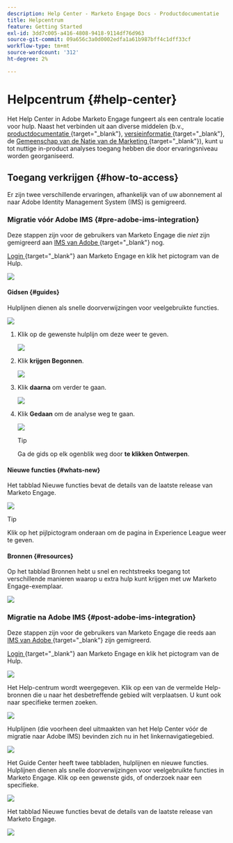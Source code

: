 ```yaml
---
description: Help Center - Marketo Engage Docs - Productdocumentatie
title: Helpcentrum
feature: Getting Started
exl-id: 3dd7c005-a416-4808-9418-9114df76d963
source-git-commit: 09a656c3a0d0002edfa1a61b987bff4c1dff33cf
workflow-type: tm+mt
source-wordcount: '312'
ht-degree: 2%

---
```


# Helpcentrum {#help-center}

Het Help Center in Adobe Marketo Engage fungeert als een centrale locatie voor hulp. Naast het verbinden uit aan diverse middelen (b.v., [ productdocumentatie ](/help/marketo/home.md){target="_blank"}, [ versieinformatie ](/help/marketo/release-notes/current.md){target="_blank"}, de [ Gemeenschap van de Natie van de Marketing ](https://nation.marketo.com/){target="_blank"}), kunt u tot nuttige in-product analyses toegang hebben die door ervaringsniveau worden georganiseerd.

## Toegang verkrijgen {#how-to-access}

Er zijn twee verschillende ervaringen, afhankelijk van of uw abonnement al naar Adobe Identity Management System (IMS) is gemigreerd.

### Migratie vóór Adobe IMS {#pre-adobe-ims-integration}

Deze stappen zijn voor de gebruikers van Marketo Engage die _niet_ zijn gemigreerd aan [ IMS van Adobe ](/help/marketo/product-docs/administration/marketo-with-adobe-identity/adobe-identity-management-overview.md){target="_blank"} nog.

[ Login ](https://login.marketo.com/){target="_blank"} aan Marketo Engage en klik het pictogram van de Hulp.

![](assets/help-center-1.png)

#### Gidsen {#guides}

Hulplijnen dienen als snelle doorverwijzingen voor veelgebruikte functies.

![](assets/help-center-2.png)

1. Klik op de gewenste hulplijn om deze weer te geven.

   ![](assets/help-center-3.png)

1. Klik **krijgen Begonnen**.

   ![](assets/help-center-4.png)

1. Klik **daarna** om verder te gaan.

   ![](assets/help-center-5.png)

1. Klik **Gedaan** om de analyse weg te gaan.

   ![](assets/help-center-6.png)

   >[!TIP]
   >
   >Ga de gids op elk ogenblik weg door **te klikken Ontwerpen**.

#### Nieuwe functies {#whats-new}

Het tabblad Nieuwe functies bevat de details van de laatste release van Marketo Engage.

![](assets/help-center-7.png)

>[!TIP]
>
>Klik op het pijlpictogram onderaan om de pagina in Experience League weer te geven.

#### Bronnen {#resources}

Op het tabblad Bronnen hebt u snel en rechtstreeks toegang tot verschillende manieren waarop u extra hulp kunt krijgen met uw Marketo Engage-exemplaar.

![](assets/help-center-8.png)

### Migratie na Adobe IMS {#post-adobe-ims-integration}

Deze stappen zijn voor de gebruikers van Marketo Engage die reeds aan [ IMS van Adobe ](/help/marketo/product-docs/administration/marketo-with-adobe-identity/adobe-identity-management-overview.md){target="_blank"} zijn gemigreerd.

[ Login ](https://experience.adobe.com/){target="_blank"} aan Marketo Engage en klik het pictogram van de Hulp.

![](assets/help-center-9.png)

Het Help-centrum wordt weergegeven. Klik op een van de vermelde Help-bronnen die u naar het desbetreffende gebied wilt verplaatsen. U kunt ook naar specifieke termen zoeken.

![](assets/help-center-10.png)

Hulplijnen (die voorheen deel uitmaakten van het Help Center vóór de migratie naar Adobe IMS) bevinden zich nu in het linkernavigatiegebied.

![](assets/help-center-11.png)

Het Guide Center heeft twee tabbladen, hulplijnen en nieuwe functies. Hulplijnen dienen als snelle doorverwijzingen voor veelgebruikte functies in Marketo Engage. Klik op een gewenste gids, of onderzoek naar een specifieke.

![](assets/help-center-12.png)

Het tabblad Nieuwe functies bevat de details van de laatste release van Marketo Engage.

![](assets/help-center-13.png)
